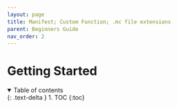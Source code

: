```yaml
---
layout: page
title: Manifest; Custom Function; .mc file extensions
parent: Beginners Guide
nav_order: 2
---
```


# Getting Started

<details id="toc" open markdown="block">
  <summary>
    Table of contents
  </summary>
  {: .text-delta }
1. TOC
{:toc}
</details>
<!-- ___
___
#### **You will:** 
- [Manifests](#manifests);
- [Testing World](#creating-your-testing-world);
- [Files with .mc extensions](mc-file-extensions):
   - [.mcstructure](#.mcstructure)
   - [.mcfunction](#.mcfunction)
   - [.mcpack, .mcaddon & .mcworld](#.mcpack,-.mcaddon-&-.mcworld)


___
___ -->

## Manifests
A manifest is a file that defines your pack to Minecraft. It stores all sorts of important info about your pack.
Like all other code files in your pack, it's written in JSON [Java Script Object Notation].\

### **JSON Syntax Rules:**
- **Data is in name/value pairs;**
- **Data is separated by commas;**
- **Curly braces hold objects;**
- **Square brackets hold arrays;**
- **Every `{` must be closed by `}`, every `[` with `]`, same with `{}`, `[]`, `""`, `''`, etc.**

You can learn more about JSON [here](https://www.w3schools.com/whatis/whatis_json.asp).
___

Let's create our Resource Pack manifest first by copying the code below into `RP/manifest.json` (I*n other words, in a '`manifest.json`' file in your resource pack folder, which is located in '`development_resource_packs`'*).


```jsonc
{
    "format_version": 2,
    "header": {
        "name": "kf:Tutorial Resources",
        "description": "A great place to start creating your very own add-ons. Organized by KaiFireborn#1551 on Discord.",
        "uuid": "2f85891a-bd3d-439d-a1ec-238ea8b22abf",
        "version": [
            1,
            0,
            0
        ],
        "min_engine_version": [
            1,
            14,
            0
        ]
    },
    "modules": [
        {
            "type": "resources",
            "uuid": "d7a1fd29-1e22-454e-94ba-50a13a4c10d9",
            "version": [
                1,
                0,
                0
            ]
        }
    ]
}
```

Let's break up the code now.

- "`format_version`" defines what version of manifest syntax you are using. Version 2 is the most recent stable version, use it. 

- "`name`" is the name of your behavior pack. "description" will show up under it in-game.

- The "`uuid`" field is a very important one. A UUID(*Universally Unique IDentifier*) identifies your pack for other programs(in this case, Minecraft) to read. NEVER USE THE SAME UUID TWICE. You can generate your own UUIDs [here](https://www.uuidgenerator.net/version4) or, if you use VSC, you can install [this](https://marketplace.visualstudio.com/items?itemName=netcorext.uuid-generator) extension. Many other tools like *Bridge*, *AJG* and *CoreCoder* generate UUIDS automatically.. Every manifest file uses 2 different UUIDs.

- "`version`" defines the version of your add-on. When you import an add-on with a newer version on a device where an older version was installed, the newer version will overwrite the older one. You don't need to change the version if you have the add-on in `development_*_packs` folders and only use them on private worlds. 

- "`min_engine_version`" defines the minimum Minecraft client version that'll be able to read your add-on. Set it to `1.16.0` or the latest versionof Minecraft.

- In "`modules`", write the same "`version`" number, a new UUID under "uuid" and define the "`type`" to be "`resources`". This makes your pack a *Resource Pack*, also called a *Client pack* or a *Texture pack*. It changes things in-game visually.



###### Note: if Mojang decides to add something else to the manifest syntax, they'll create a newer format version. Your manifests can left unchanged, but it's recommended to create the new ones with "format_version" set to the new number and the new syntax used. If this ever happens, it will be mentioned in a changelog, and this site will be updated.

#
The next step is, naturally, creating your `BP/manifest.json`. it is very much like a Resource pack manifest, except the "`type`" is "`data`"(for a *Data Pack*/*Behavior Pack*). There's also an optional field "`dependencies`", where you can define the needed resource packs by including their main UUID. Dependent resource packs will be applied to any world with the behavior pack automatically, if they exist on the device.

*Remember that same UUIDs cannot be used twice, which means that you have to generate NEW ones for the behavior manifest, and not use the ones already used in the resource manifest.*

```jsonc
{
    "format_version": 2,
    "header": {
        "name": "kf:Tutorial Behaviors",
        "description": "A great place to start creating your very own add-ons. Organized by KaiFireborn#1551 on Discord.",
        "uuid": "1e77f741-228e-4085-af8d-cd53d4c6612b",
        "version": [
            1,
            0,
            0
        ],
        "min_engine_version": [
            1,
            14,
            0
        ]
    },
    "modules": [
        {
            "type": "data",
            "uuid": "b7d5851a-fa82-48cd-aaf4-6aea8e9d3d3b",
            "version": [
                1,
                0,
                0
            ]
        }
    ],
    "dependencies": [
        {
            "uuid": "2f85891a-bd3d-439d-a1ec-238ea8b22abf",
            "version": [
                1,
                0,
                0
            ]
        }
    ]
}
```

The last thing to do is to add your `pack_icon.png` file to both the BP and RP folders. I'm going to use this image here for the BP:
![Pack icon](/assets/guide/pack_icon_BP.png)
And this one for the RP:
![Pack icon](/assets/guide/pack_icon_RP.png)


If you have done everything correctly, your packs should show up in Minecraft now!
![](/assets/guide/behavior_pack_existing.jpg)
___

## Creating your testing world.
Now to create a testing world to test your new add-on!

1. Click "**Create new world**";

2. Set the following settings like on the images below, so it'll be easier to test your add-on in the future:
 - The '**Experimental Gameplay**' **MUST** be **on** for some add-on features (*like Scripting, Biomes, Features, Feature Rules, etc*), double check if it's on after applying your packs.
- You might need to turn some settings, like '*TNT explodes*', '*fire spreads*', '*do daylight cycle*', '*Mobs spawning*' etc, depending on what you're testing. It's easy to do with the `/gamerule` command in-game.

3. Turn on both '**settings>profile>content_log_file**' and '**settings>profile>content_log_gui**'. This will show you any errors in your add-on when you enter a world with it applied. You can also open the content log GUI by pressing `ctrl+h`.

![](/assets/guide/world_params_1.jpg)
![](/assets/guide/world_params_2.jpg)
![](/assets/guide/world_params_3.jpg)

Now activate your behavior pack. If you haven't set up dependencies in the manifest, apply your resource pack too, otherwise, it'll be applied automatically). Check if **[EX]**(Experimental Gameplay) is turned on, and click '**Create**'. You might need a separate '*Infinite*' world to test entity spawning too.
![](/assets/guide/behavior_pack_applied.jpg)

_____________
___

## .mc file extensions;
Now it's time to talk about some file extensions you'll be using during the development.
___
### .mcstructure 
An  `.mcstructure`  file literally includes a Minecraft structure, consisting of blocks and entities. It can be exported via a Structure Block(`*/give @s structure_block*`) and is Win10 Edition only. 
If you store one of these files in the `BP/structures` folder you'll be able to '**load**' the structure from structure blocks on any world with the pack applied. (*A reliable method to transfer structures between worlds!*). See the Custom Structures article to make your Structures automatically generate in your world!   
![Structure Block Example](/assets/guide/structure_block_example.jpg)
___
### .mcfunction
An  `.mcfunction` file is a file holding a function, a.k.a a bundle of commands.. Let's create one in `BP/functions/`. VSC will treat it like a normal .txt file.   
Let's name the new text file `diamond_tools.mcfunction` and write a set of simple *slash commands*[but without slashes(`/`)], which can otherwise be executed from in-game chat, like these:   
![.mcstructure in VSC](/assets/guide/function_code.jpg)
##### Note: if a command's syntax in the function is incorrect, the function won't parse. Watch your *content log* for errors.

Now you can run the function by typing `/function diamond_tools` (*`/function {filename}`*) in the in-game chat!   
![function in-game](/assets/guide/function_in_game.jpg)   
___
## .mcpack, .mcaddon & .mcworld
Next up are `.mcpack` files. These are used to *import external add-ons*. To create one, all you have to do is *right_click* your `BP` or your `RP`, and zip it (*choose `send to>compressed(zipped) folder`*). Now simply change the extension [*by renaming the file*] from `.zip` to `.mcpack`, to create a file like on the image below. When a user clicks on the file, it'll be automatically opened by and imported to Minecraft, for them to use (Win10 and iOS). (It'll be located in `com.mojang/..._packs`)   

![](/assets/guide/transpiled_mcpack.png)

What if you want both your resource pack and your behavior pack to be imported at once? Make both `.mcpacks`, then select them and choose `send to>compressed(zipped) folder`. Then change `.zip` to `.mcaddon`. Done!
##### Note: Some external programs like AJG and bridge do that automatically.

*Note: same method can be used to compile a world folder from com.mojang/minecraftWorlds and changing the `.zip` to `.mcworld`. On Win10 devices one can click "*Export world*" in the world settings to achieve the same result. `.mcworld`s usually include all add-ons applied (as long as they come from `..._packs`.).*
___
___
## Your progress so far:
**What you've done:**
- [x] Created the manifest and pack_icon files;
- [x] Learned about all the different `.mc` file extensions and how to use them;
- [x] Learned to transfer structures between worlds using Behavior Packs and `.mcstructure` files;
- [x] Created your own function that can be ran like a normal command!

**What are you to do next:**
- [ ] Learn to create custom items;
- [ ] Learn to define texture short-names;
